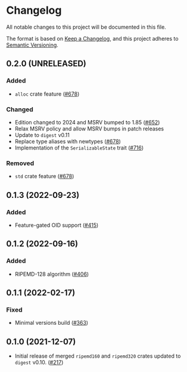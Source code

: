 # Changelog

All notable changes to this project will be documented in this file.

The format is based on [Keep a Changelog](https://keepachangelog.com/en/1.0.0/),
and this project adheres to [Semantic Versioning](https://semver.org/spec/v2.0.0.html).

## 0.2.0 (UNRELEASED)
### Added
- `alloc` crate feature ([#678])

### Changed
- Edition changed to 2024 and MSRV bumped to 1.85 ([#652])
- Relax MSRV policy and allow MSRV bumps in patch releases
- Update to `digest` v0.11
- Replace type aliases with newtypes ([#678])
- Implementation of the `SerializableState` trait ([#716])

### Removed
- `std` crate feature ([#678])

[#652]: https://github.com/RustCrypto/hashes/pull/652
[#678]: https://github.com/RustCrypto/hashes/pull/678
[#716]: https://github.com/RustCrypto/hashes/pull/716

## 0.1.3 (2022-09-23)
### Added
- Feature-gated OID support ([#415])

[#415]: https://github.com/RustCrypto/hashes/pull/415

## 0.1.2 (2022-09-16)
### Added
- RIPEMD-128 algorithm ([#406])

[#406]: https://github.com/RustCrypto/hashes/pull/406

## 0.1.1 (2022-02-17)
### Fixed
- Minimal versions build ([#363])

[#363]: https://github.com/RustCrypto/hashes/pull/363

## 0.1.0 (2021-12-07)
- Initial release of merged `ripemd160` and `ripemd320` crates updated
to `digest` v0.10. ([#217])

[#217]: https://github.com/RustCrypto/hashes/pull/217
